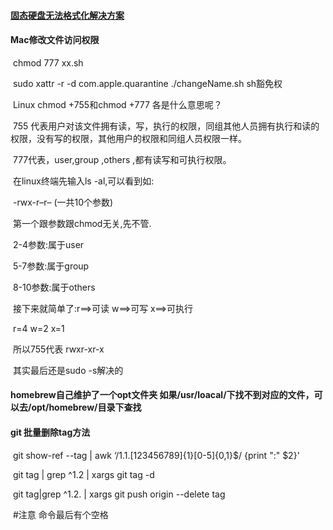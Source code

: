 #### [固态硬盘无法格式化解决方案](https://www.likecs.com/show-203562992.html)



#### Mac修改文件访问权限

​	chmod 777 xx.sh

​	sudo xattr -r -d com.apple.quarantine ./changeName.sh  sh豁免权

​	Linux chmod +755和chmod +777 各是什么意思呢？

​	755 代表用户对该文件拥有读，写，执行的权限，同组其他人员拥有执行和读的权限，没有写的权限，其他用户的权限和同组人员权限一样。 

​	777代表，user,group ,others ,都有读写和可执行权限。

​	在linux终端先输入ls -al,可以看到如: 

​	-rwx-r–r– (一共10个参数) 

​	第一个跟参数跟chmod无关,先不管. 

​	2-4参数:属于user 

​	5-7参数:属于group 

​	8-10参数:属于others 

​	接下来就简单了:r==>可读 w==>可写 x==>可执行 

​	r=4 w=2 x=1 

​	所以755代表 rwxr-xr-x

​	其实最后还是sudo -s解决的

#### homebrew自己维护了一个opt文件夹 如果/usr/loacal/下找不到对应的文件，可以去/opt/homebrew/目录下查找

#### git 批量删除tag方法

​	git show-ref --tag | awk ‘/1\.1\.[123456789]{1}[0-5]{0,1}$/ {print ":" $2}' 

​	git tag | grep ^1\.2 | xargs git tag -d 

​	git tag|grep ^1\.2\. | xargs git push origin --delete tag 

​	\#注意 命令最后有个空格

